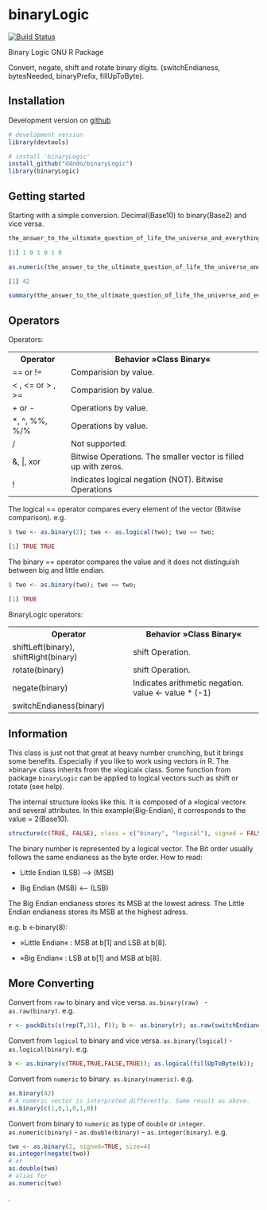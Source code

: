 binaryLogic
===========

[![Build Status](https://travis-ci.org/d4ndo/binaryLogic.png)](https://travis-ci.org/d4ndo/binaryLogic)

Binary Logic GNU R Package

Convert, negate, shift and rotate binary digits.
(switchEndianess, bytesNeeded, binaryPrefix, fillUpToByte).

## Installation

Development version on [github](https://github.com/hadley/devtools)
```R
# development version
library(devtools)

# install 'binaryLogic'
install_github("d4ndo/binaryLogic")
library(binaryLogic)
```

Getting started
---------------

Starting with a simple conversion. Decimal(Base10) to binary(Base2) and vice versa.
```R
the_answer_to_the_ultimate_question_of_life_the_universe_and_everything <- as.binary(42)

[1] 1 0 1 0 1 0

as.numeric(the_answer_to_the_ultimate_question_of_life_the_universe_and_everything)

[1] 42

summary(the_answer_to_the_ultimate_question_of_life_the_universe_and_everything)
```

Operators
---------

Operators:

<table>
  <tr>
    <th>Operator</th><th>Behavior »Class Binary«</th>
  </tr>
  <tr>
    <td>== or !=</td><td>Comparision by value.</td>
  </tr>
  <tr>
    <td>&lt; , &lt;= or > , >=</td><td>Comparision by value.</td>
  </tr>
  <tr>
    <td>+ or -</td><td>Operations by value.</td>
  </tr>
  </tr>
  <tr>
    <td>*, ^, %%, %/%</td><td>Operations by value.</td>
  </tr>
  <tr>
    <td>/<td>Not supported.</td>
  </tr>  
  <tr>
    <td>&, |, xor</td><td>Bitwise Operations. The smaller vector is filled up  with zeros.</td>
  </tr>
  <tr>
    <td>!</td><td>Indicates logical negation (NOT). Bitwise Operations</td>
  </tr>  
</table>

The logical == operator compares every element of the vector (Bitwise comparison). e.g. 

```R
$ two <- as.binary(2); two <- as.logical(two); two == two;

[1] TRUE TRUE
```
The binary == operator compares the value and it does not distinguish between big and little endian.

```R
$ two <- as.binary(two); two == two;

[1] TRUE
```

BinaryLogic operators:

<table>
  <tr>
    <th>Operator</th><th>Behavior »Class Binary«</th>
  </tr>
  <tr>
    <td>shiftLeft(binary), shiftRight(binary)</td><td>shift Operation.</td>
  </tr>
  <tr>
    <td>rotate(binary)</td><td>shift Operation.</td>
  </tr>
  <tr>
    <td>negate(binary)</td><td>Indicates arithmetic negation. value <- value * (-1)</td>
  </tr>
  <tr>
    <td>switchEndianess(binary)</td><td></td>
  </tr>    
</table>


Information
-----------

This class is just not that great at heavy number crunching, but it brings some benefits. Especially if you like to work using vectors in R. The »binary« class inherits from the »logical« class. Some function from package ``binaryLogic`` can be applied to logical vectors such as shift or rotate (see help).

The internal structure looks like this. It is composed of a »logical vector« and several attributes. In this example(Big-Endian), it corresponds to the value = 2(Base10).

```R
structure(c(TRUE, FALSE), class = c("binary", "logical"), signed = FALSE, littleEndian = FALSE)
```

The binary number is represented by a logical vector. The Bit order usually follows the same endianess as the byte order. How to read:

* Little Endian (LSB) —> (MSB)

* Big Endian (MSB) <— (LSB)

The Big Endian endianess stores its MSB at the lowest adress. 
The Little Endian endianess stores its MSB at the highest adress.

e.g. b <-binary(8):

* »Little Endian« : MSB at b[1] and LSB at b[8].

* »Big Endian« : LSB at b[1] and MSB at b[8].


More Converting
---------------

Convert from ``raw`` to binary and vice versa.  ``as.binary(raw) `` - ``as.raw(binary)``. e.g.
```R
r <- packBits(c(rep(T,31), F)); b <- as.binary(r); as.raw(switchEndianess(b));
```

Convert from ``logical`` to binary and vice versa.  ``as.binary(logical)`` - ``as.logical(binary)``. e.g.
```R
b <- as.binary(c(TRUE,TRUE,FALSE,TRUE)); as.logical(fillUpToByte(b));
```

Convert from ``numeric`` to binary. ``as.binary(numeric)``. e.g.
```R
as.binary(42)
# A numeric vector is interpreted differently. Same result as above.
as.binary(c(1,0,1,0,1,0))
```

Convert from binary to ``numeric`` as type of ``double`` or ``integer``. ``as.numeric(binary)`` - ``as.double(binary)`` - ``as.integer(binary)``. e.g.
```R
two <- as.binary(2, signed=TRUE, size=4)
as.integer(negate(two))
# or
as.double(two)
# alias for
as.numeric(two)
```
.



